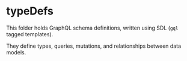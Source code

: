 # typeDefs
This folder holds GraphQL schema definitions, written using SDL (`gql` tagged templates).

They define types, queries, mutations, and relationships between data models.
